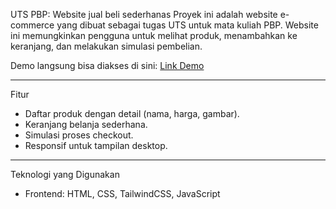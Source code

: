 UTS PBP: Website jual beli sederhanas
Proyek ini adalah website e-commerce yang dibuat sebagai tugas UTS untuk mata kuliah PBP. Website ini memungkinkan pengguna untuk melihat produk, menambahkan ke keranjang, dan melakukan simulasi pembelian.

Demo langsung bisa diakses di sini: [Link Demo](https://youtu.be/yliGAyrvJhM)

---
Fitur
- Daftar produk dengan detail (nama, harga, gambar).  
- Keranjang belanja sederhana.  
- Simulasi proses checkout.  
- Responsif untuk tampilan desktop.

---
Teknologi yang Digunakan
- Frontend: HTML, CSS, TailwindCSS, JavaScript 